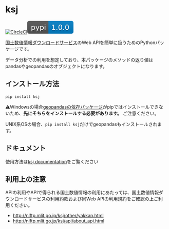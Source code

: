 # ksj

[![CircleCI](https://circleci.com/gh/nigimitama/ksj/tree/master.svg?style=svg)](https://circleci.com/gh/nigimitama/ksj/tree/master)[![pypi](README.assets/pypi-1.0.0-blue.svg)](https://pypi.org/project/ksj/)



[国土数値情報ダウンロードサービス](http://nlftp.mlit.go.jp/ksj/index.html)のWeb APIを簡単に扱うためのPythonパッケージです。

データ分析での利用を想定しており、本パッケージのメソッドの返り値はpandasやgeopandasのオブジェクトになります。



## インストール方法

```
pip install ksj
```

⚠️Windowsの場合[geopandasの依存パッケージ](http://geopandas.org/install.html#installing-with-pip)がpipではインストールできないため、**先にそちらをインストールする必要があります。** ご注意ください。

UNIX系OSの場合、`pip install ksj`だけでgeopandasもインストールされます。



## ドキュメント

使用方法は[ksj documentation](https://nigimitama.github.io/ksj/)をご覧ください



## 利用上の注意

APIの利用やAPIで得られる国土数値情報の利用にあたっては、国土数値情報ダウンロードサービスの利用約款および同Web APIの利用規約をご確認の上ご利用ください。

- http://nlftp.mlit.go.jp/ksj/other/yakkan.html
- http://nlftp.mlit.go.jp/ksj/api/about_api.html


